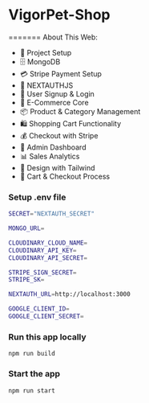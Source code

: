 
# VigorPet-Shop
=======
About This Web:

-   🚀 Project Setup
-   🗄️ MongoDB 
-   💳 Stripe Payment Setup
-   🔑 NEXTAUTHJS
-   📝 User Signup & Login
-   🛒 E-Commerce Core
-   📦 Product & Category Management
-   🛍️ Shopping Cart Functionality
-   💰 Checkout with Stripe
-   👑 Admin Dashboard
-   📊 Sales Analytics
-   🎨 Design with Tailwind
-   🛒 Cart & Checkout Process

### Setup .env file

```bash
SECRET="NEXTAUTH_SECRET" 

MONGO_URL=

CLOUDINARY_CLOUD_NAME=
CLOUDINARY_API_KEY=
CLOUDINARY_API_SECRET=

STRIPE_SIGN_SECRET= 
STRIPE_SK=

NEXTAUTH_URL=http://localhost:3000

GOOGLE_CLIENT_ID=
GOOGLE_CLIENT_SECRET=
```

### Run this app locally

```shell
npm run build
```

### Start the app

```shell
npm run start
```
